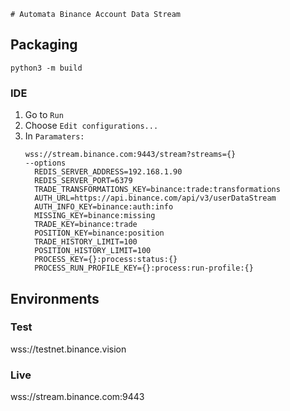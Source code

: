     # Automata Binance Account Data Stream

## Packaging
`python3 -m build`

### IDE
1. Go to `Run`
2. Choose `Edit configurations...`
3. In `Paramaters:` 
   ```
   wss://stream.binance.com:9443/stream?streams={} 
   --options 
     REDIS_SERVER_ADDRESS=192.168.1.90 
     REDIS_SERVER_PORT=6379 
     TRADE_TRANSFORMATIONS_KEY=binance:trade:transformations 
     AUTH_URL=https://api.binance.com/api/v3/userDataStream 
     AUTH_INFO_KEY=binance:auth:info 
     MISSING_KEY=binance:missing 
     TRADE_KEY=binance:trade 
     POSITION_KEY=binance:position 
     TRADE_HISTORY_LIMIT=100 
     POSITION_HISTORY_LIMIT=100
     PROCESS_KEY={}:process:status:{} 
     PROCESS_RUN_PROFILE_KEY={}:process:run-profile:{} 
   ```

## Environments

### Test
wss://testnet.binance.vision

### Live
wss://stream.binance.com:9443
